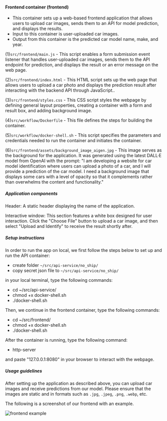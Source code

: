 #### Frontend container (frontend)

-   This container sets up a web-based frontend application that allows users to upload car images, sends them to an API for model prediction, and displays the results.
-   Input to this container is user-uploaded car images.
-   Output from this container is the predicted car model name, make, and year.

(1)`src/frontend/main.js` - This script enables a form submission event listener that handles user-uploaded car images, sends them to the API endpoint for prediction, and displays the result or an error message on the web page.

(2)`src/frontend/index.html` - This HTML script sets up the web page that allows users to upload a car photo and displays the prediction result after interacting with the backend API through JavaScript..

(3)`src/frontend/styles.css` - This CSS script styles the webpage by defining general layout properties, creating a container with a form and result box, and adding background image.

(4)`src/workflow/Dockerfile` - This file defines the steps for building the container.

(5)`src/workflow/docker-shell.sh` - This script specifies the parameters and credentials needed to run the container and initiates the container.

(6)`src/frontend/assets/background_image_aigen.jpg` - This image serves as the background for the application. It was generated using the latest DALL·E model from OpenAI with the prompt: "I am developing a website for car model identification where users can upload a photo of a car, and I will provide a prediction of the car model. I need a background image that displays some cars with a level of opacity so that it complements rather than overwhelms the content and functionality."

##### Application components

Header: A static header displaying the name of the application.

Interactive window: This section features a white box designed for user interaction. Click the "Choose File" button to upload a car image, and then select "Upload and Identify" to receive the result shortly after.

##### Setup instructions

In order to run the app on local, we first follow the steps below to set up and run the API container:

-   create folder `~/src/api-service/no_ship/`
-   copy secret json file to `~/src/api-service/no_ship/`

in your local terminal, type the following commands:
-   cd ~/src/api-service/
-   chmod +x docker-shell.sh
-   ./docker-shell.sh

Then, we continue in the frontend container, type the following commands:
-   cd ~/src/frontend/
-   chmod +x docker-shell.sh
-   ./docker-shell.sh

After the container is running, type the following command:
-   http-server

and paste "127.0.0.1:8080" in your browser to interact with the webpage.

##### Usage guidelines

After setting up the application as described above, you can upload car images and receive predictions from our model. Please ensure that the images are static and in formats such as `.jpg`, `.jpeg`, `.png`, `.webp`, etc.

The following is a screenshot of our frontend with an example.

![frontend example](https://github.com/xinyi-wang02/ac2152024_group_X/blob/milestone4/images/frontend.png)
